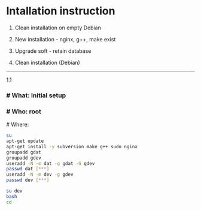 Intallation instruction
=======================

1. Clean installation on empty Debian
2. New installation - nginx, g++, make exist
3. Upgrade soft - retain database

1. Clean installation (Debian)
------------------------------
1.1 
### # What: Initial setup #
### # Who: root #
\# Where:
```bash
su
apt-get update
apt-get install -y subversion make g++ sudo nginx
groupadd gdat
groupadd gdev
useradd -N -m dat -g gdat -G gdev
passwd dat [***]
useradd -N -m dev -g gdev
passwd dev [***]

su dev
bash
cd
```


